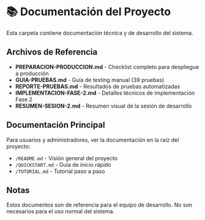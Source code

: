 # 📚 Documentación del Proyecto

Esta carpeta contiene documentación técnica y de desarrollo del sistema.

## Archivos de Referencia

- **PREPARACION-PRODUCCION.md** - Checklist completo para despliegue a producción
- **GUIA-PRUEBAS.md** - Guía de testing manual (39 pruebas)
- **REPORTE-PRUEBAS.md** - Resultados de pruebas automatizadas
- **IMPLEMENTACION-FASE-2.md** - Detalles técnicos de implementación Fase 2
- **RESUMEN-SESION-2.md** - Resumen visual de la sesión de desarrollo

## Documentación Principal

Para usuarios y administradores, ver la documentación en la raíz del proyecto:
- `/README.md` - Visión general del proyecto
- `/QUICKSTART.md` - Guía de inicio rápido
- `/TUTORIAL.md` - Tutorial paso a paso

## Notas

Estos documentos son de referencia para el equipo de desarrollo. No son necesarios para el uso normal del sistema.
